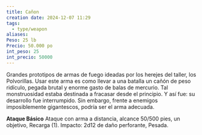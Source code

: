 ```yaml
---
title: Cañon
creation date: 2024-12-07 11:29
tags:
  - type/weapon
aliases: 
Peso: 25 lb
Precio: 50.000 po
int_peso: 25
int_precio: 50000
---
```

Grandes prototipos de armas de fuego ideadas por los herejes del taller, los Polvorillas. Usar este arma es como llevar a una batalla un cañón de peso ridículo, pegada brutal y enorme gasto de balas de mercurio. Tal monstruosidad estaba destinada a fracasar desde el principio. Y así fue: su desarrollo fue interrumpido. Sin embargo, frente a enemigos imposiblemente gigantescos, podría ser el arma adecuada.  

**Ataque Básico**
Ataque con arma a distancia, alcance 50/500 pies, un objetivo, Recarga (1).
Impacto: 2d12 de daño perforante, Pesada.